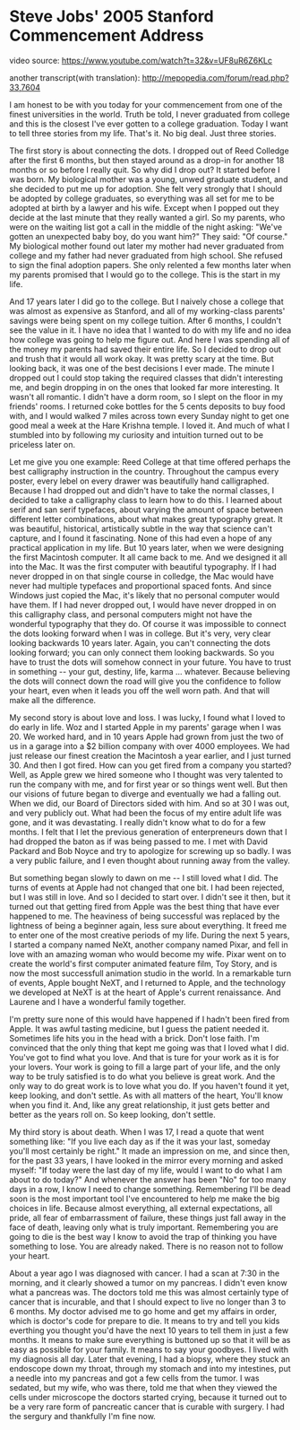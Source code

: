 Steve Jobs' 2005 Stanford Commencement Address
==============================================

video source:
https://www.youtube.com/watch?t=32&v=UF8uR6Z6KLc

another transcript(with translation):
http://mepopedia.com/forum/read.php?33,7604

I am honest to be with you today for your commencement from one of the finest universities in the world. Truth be told, I never graduated from college and this is the closest I've ever gotten to a college graduation. Today I want to tell three stories from my life. That's it. No big deal. Just three stories.

The first story is about connecting the dots. I dropped out of Reed Colledge after the first 6 months, but then stayed around as a drop-in for another 18 months or so before I really quit. So why did I drop out? It started before I was born. My biological mother was a young, unwed graduate student, and she decided to put me up for adoption. She felt very strongly that I should be adopted by college graduates, so everything was all set for me to be adopted at birth by a lawyer and his wife. Except when I popped out they decide at the last minute that they really wanted a girl. So my parents, who were on the waiting list got a call in the middle of the night asking: "We've gotten an unexpected baby boy, do you want him?" They said: "Of course." My biological mother found out later my mother had never graduated from college and my father had never graduated from high school. She refused to sign the final adoption papers. She only relented a few months later when my parents promised that I would go to the college. This is the start in my life.

And 17 years later I did go to the college. But I naively chose a college that was almost as expensive as Stanford, and all of my working-class parents' savings were being spent on my college tuition. After 6 months, I couldn't see the value in it. I have no idea that I wanted to do with my life and no idea how college was going to help me figure out. And here I was spending all of the money my parents had saved their entire life. So I decided to drop out and trush that it would all work okay. It was pretty scary at the time. But looking back, it was one of the best decisions I ever made. The minute I dropped out I could stop taking the required classes that didn't interesting me, and begin dropping in on the ones that looked far more interesting. It wasn't all romantic. I didn't have a dorm room, so I slept on the floor in my friends' rooms. I returned coke bottles for the 5 cents deposits to buy food with, and I would walked 7 miles across town every Sunday night to get one good meal a week at the Hare Krishna temple. I loved it. And much of what I stumbled into by following my curiosity and intuition turned out to be priceless later on.

Let me give you one example: Reed College at that time offered perhaps the best calligraphy instruction in the country. Throughout the campus every poster, every lebel on every drawer was beautifully hand calligraphed. Because I had dropped out and didn't have to take the normal classes, I decided to take a calligraphy class to learn how to do this. I learned about serif and san serif typefaces, about varying the amount of space between different letter combinations, about what makes great typography great. It was beautiful, historical, artistically subtle in the way that science can't capture, and I found it fascinating. None of this had even a hope of any practical application in my life. But 10 years later, when we were designing the first Macintosh computer. It all came back to me. And we designed it all into the Mac. It was the first computer with beautiful typography. If I had never dropped in on that single course in colledge, the Mac would have never had multiple typefaces and proportional spaced fonts. And since Windows just copied the Mac, it's likely that no personal computer would have them. If I had never dropped out, I would have never dropped in on this calligraphy class, and personal computers might not have the wonderful typography that they do. Of course it was impossible to connect the dots looking forward when I was in college. But it's very, very clear looking backwards 10 years later. Again, you can't connecting the dots looking forward; you can only connect them looking backwards. So you have to trust the dots will somehow connect in your future. You have to trust in something -- your gut, destiny, life, karma ... whatever. Because believing the dots will connect down the road will give you the confidence to follow your heart, even when it leads you off the well worn path. And that will make all the difference.

My second story is about love and loss. I was lucky, I found what I loved to do early in life. Woz and I started Apple in my parents' garage when I was 20. We worked hard, and in 10 years Apple had grown from just the two of us in a garage into a $2 billion company with over 4000 employees. We had just release our finest creation the Macintosh a year earlier, and I just turned 30. And then I got fired. How can you get fired from a company you started? Well, as Apple grew we hired someone who I thought was very talented to run the company with me, and for first year or so things went well. But then our visions of future began to diverge and eventually we had a falling out. When we did, our Board of Directors sided with him. And so at 30 I was out, and very publicly out. What had been the focus of my entire adult life was gone, and it was devastating. I really didn't know what to do for a few months. I felt that I let the previous generation of enterpreneurs down that I had dropped the baton as if was being passed to me. I met with David Packard and Bob Noyce and try to apologize for screwing up so badly. I was a very public failure, and I even thought about running away from the valley.

But something began slowly to dawn on me -- I still loved what I did. The turns of events at Apple had not changed that one bit. I had been rejected, but I was still in love. And so I decided to start over. I didn't see it then, but it turned out that getting fired from Apple was the best thing that have ever happened to me. The heaviness of being successful was replaced by the lightness of being a beginner again, less sure about everything. It freed me to enter one of the most creative periods of my life. During the next 5 years, I started a company named NeXt, another company named Pixar, and fell in love with an amazing woman who would become my wife. Pixar went on to create the world's first computer animated feature film, Toy Story, and is now the most successfull animation studio in the world. In a remarkable turn of events, Apple bought NeXT, and I returned to Apple, and the technology we developed at NeXT is at the heart of Apple's current renaissance. And Laurene and I have a wonderful family together.

I'm pretty sure none of this would have happened if I hadn't been fired from Apple. It was awful tasting medicine, but I guess the patient needed it. Sometimes life hits you in the head with a brick. Don't lose faith. I'm convinced that the only thing that kept me going was that I loved what I did. You've got to find what you love. And that is ture for your work as it is for your lovers. Your work is going to fill a large part of your life, and the only way to be truly satisfied is to do what you believe is great work. And the only way to do great work is to love what you do. If you haven't found it yet, keep looking, and don't settle. As with all matters of the heart, You'll know when you find it. And, like any great relationship, it just gets better and better as the years roll on. So keep looking, don't settle.

My third story is about death. When I was 17, I read a quote that went something like: "If you live each day as if the it was your last, someday you'll most certainly be right." It made an impression on me, and since then, for the past 33 years, I have looked in the mirror every morning and asked myself: "If today were the last day of my life, would I want to do what I am about to do today?" And whenever the answer has been "No" for too many days in a row, I know I need to change something. Remembering I'll be dead soon is the most important tool I've encountered to help me make the big choices in life. Because almost everything, all external expectations, all pride, all fear of embarrassment of failure, these things just fall away in the face of death, leaving only what is truly important. Remembering you are going to die is the best way I know to avoid the trap of thinking you have something to lose. You are already naked. There is no reason not to follow your heart.

About a year ago I was diagnosed with cancer. I had a scan at 7:30 in the morning, and it clearly showed a tumor on my pancreas. I didn't even know what a pancreas was. The doctors told me this was almost certainly type of cancer that is incurable, and that I should expect to live no longer than 3 to 6 months. My doctor advised me to go home and get my affairs in order, which is doctor's code for prepare to die. It means to try and tell you kids everthing you thought you'd have the next 10 years to tell them in just a few months. It means to make sure everything is buttoned up so that it will be as easy as possible for your family. It means to say your goodbyes. I lived with my diagnosis all day. Later that evening, I had a biopsy, where they stuck an endoscope down my throat, through my stomach and into my intestines, put a needle into my pancreas and got a few cells from the tumor. I was sedated, but my wife, who was there, told me that when they viewed the cells under microscope the doctors started crying, because it turned out to be a very rare form of pancreatic cancer that is curable with surgery. I had the sergury and thankfully I'm fine now.
